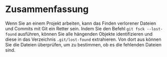 # Zusammenfassung

Wenn Sie an einem Projekt arbeiten, kann das Finden verlorener Dateien und Commits mit Git ein Retter sein. Indem Sie den Befehl `git fsck --lost-found` ausführen, können Sie alle hängenden Objekte identifizieren und diese in das Verzeichnis `.git/lost-found` extrahieren. Von dort aus können Sie die Dateien überprüfen, um zu bestimmen, ob es die fehlenden Dateien sind.
